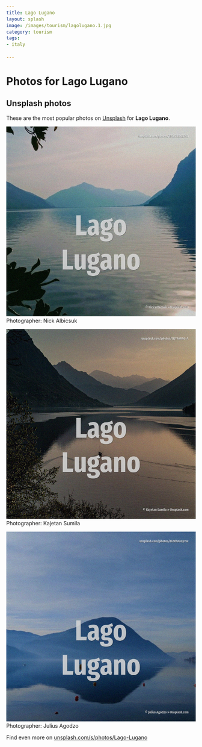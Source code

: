 ```yaml
---
title: Lago Lugano
layout: splash
image: /images/tourism/lagolugano.1.jpg
category: tourism
tags:
- italy

---
```

# Photos for Lago Lugano
 
## Unsplash photos
These are the most popular photos on [Unsplash](https://unsplash.com) for **Lago Lugano**.
 
![Lago Lugano](/images/tourism/lagolugano.1.jpg)
Photographer:  Nick Albicsuk
 
![Lago Lugano](/images/tourism/lagolugano.2.jpg)
Photographer:  Kajetan Sumila
 
![Lago Lugano](/images/tourism/lagolugano.3.jpg)
Photographer:  Julius Agodzo
 
Find even more on [unsplash.com/s/photos/Lago-Lugano](https://unsplash.com/s/photos/Lago-Lugano)
 
